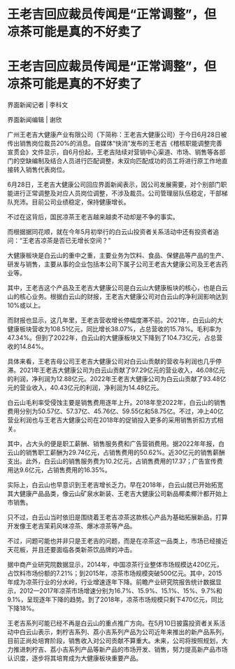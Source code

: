 # 王老吉回应裁员传闻是“正常调整”，但凉茶可能是真的不好卖了

# 王老吉回应裁员传闻是“正常调整”，但凉茶可能是真的不好卖了

界面新闻记者 | 李科文

界面新闻编辑 | 谢欣

广州王老吉大健康产业有限公司（下简称：王老吉大健康公司）于今日6月28日被传出销售岗位裁员20%的消息。自媒体“快消”发布的王老吉《稽核职能调整完善宣贯会》文件显示，自6月份起，王老吉陆续对营销中心渠道、市场、销售等各部门的空缺编制及结合人员进行匹配调整，未双向匹配成功的员工将进行原工作地直接转入销售代表岗位。

6月28日，王老吉大健康公司回应界面新闻表示，因公司发展需要，对个别部门职能进行正常调整及对应人员岗位调整，不涉及裁员。公司管理层队伍稳定，干部梯队充沛。目前公司业绩稳定，保持健康增长。

不过在这背后，国民凉茶王老吉越来越卖不动却是不争的事实。

而根据据同花顺，就在今年5月初举行的白云山投资者关系活动中还有投资者追问：“王老吉凉茶是否已无增长空间？”

大健康板块是白云山的重中之重，主要业务为饮料、食品、保健品等产品的生产、研发与销售，主要从事的企业包括本公司下属子公司王老吉大健康公司及王老吉药业等。

其中，王老吉这个产品及王老吉大健康公司是白云山大健康板块的核心，也是白云山的核心业务。根据白云山的财报，王老吉大健康公司对白云山的净利润影响达到10%或以上。

而财报也显示，这几年里，王老吉营收增长停幅度滞不前。2021年，白云山的大健康板块营收为108.51亿元，同比增长38.07%，占总营收的15.78%。毛利率为47.34%。但到了2022年，白云山的大健康板块又下降到了104.73亿元，占总营收的14.84%。

具体来看，王老吉母公司王老吉大健康公司对白云山贡献的营收与利润也几乎停滞。2021年王老吉大健康公司为白云山贡献了97.29亿元的营业收入，46.08亿元的利润，净利润为12.88亿元。2022年王老吉大健康公司为白云山贡献了93.48亿元的营业收入，40.43亿元的利润，净利润为14.48亿元。

白云山毛利率受侵蚀主要是销售费用逐年上升。2018年至2022年，白云山的销售费用分别为50.57亿、57.37亿、45.76亿、59.55亿和58.75亿。不过，冲上40亿营业利润也与王老吉大健康公司在2018年的促销投入更多的采用销售折扣方式相关。

其中，占大头的便是职工薪酬、销售服务费和广告营销费用。据2022年年报，白云山的销售职工薪酬为29.74亿元，占销售费用的50.62%。近30亿元的销售薪酬支出。此外，白云山的销售服务费为10.2亿元，占销售费用的17.37；广告宣传费用达9.6亿元，占销售费用的16.35%。

实际上，白云山也早意识到王老吉增长乏力。早在2018年，白云山就已开始拓宽其大健康产品品类，像云山矿泉水新装、王老吉大健康公司新品椰柔椰汁都开始上市销售。

只不过，白云山当时依旧是围绕着王老吉凉茶这款核心产品为基础拓展新品，打算开发像王老吉茉莉风味凉茶、爆冰凉茶等产品。

不过，问题可能也并非只是王老吉的问题，而是在凉茶这一品类上，市场已经接近天花板，并且还要面临各类新茶饮品牌的冲击。

据中商产业研究院数据显示，2014年，中国凉茶行业整体市场规模达420亿元，占饮料市场份额的7.21%；到2015年，凉茶市场规模突破500亿元。其中，2015年成为凉茶行业的分水岭，行业增速逐年下降。前瞻产业研究院报告统计数据显示，2012—2017年凉茶市场增速分别为16.7%、15.9%、15.1%、15%、9.7%和9.1%，呈现逐年下降的趋势。到了2018年，凉茶市场规模只剩下470亿元，同比下降18%。

王老吉系列可能已经不再是白云山的重点推广方向。在5月10日披露投资者关系活动中白云山表示，刺柠吉系列、荔小吉系列产品为公司近年来推出的新产品系列，目前正尚处培育阶段，销售收入对公司贡献不算重大。未来，公司将按照规划，大力推进刺柠吉、荔小吉系列产品等新产品的市场开发、销售，努力提高新产品市场认识度，逐步将其培育成为大健康板块重要产品。

